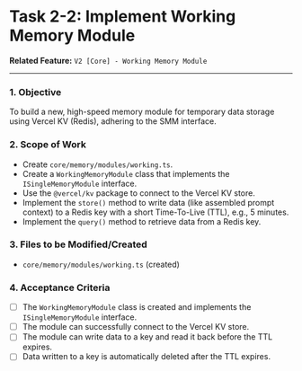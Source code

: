 
# Task 2-2: Implement Working Memory Module

**Related Feature:** `V2 [Core] - Working Memory Module`

---

### 1. Objective
To build a new, high-speed memory module for temporary data storage using Vercel KV (Redis), adhering to the SMM interface.

### 2. Scope of Work
- Create `core/memory/modules/working.ts`.
- Create a `WorkingMemoryModule` class that implements the `ISingleMemoryModule` interface.
- Use the `@vercel/kv` package to connect to the Vercel KV store.
- Implement the `store()` method to write data (like assembled prompt context) to a Redis key with a short Time-To-Live (TTL), e.g., 5 minutes.
- Implement the `query()` method to retrieve data from a Redis key.

### 3. Files to be Modified/Created
- `core/memory/modules/working.ts` (created)

### 4. Acceptance Criteria
- [ ] The `WorkingMemoryModule` class is created and implements the `ISingleMemoryModule` interface.
- [ ] The module can successfully connect to the Vercel KV store.
- [ ] The module can write data to a key and read it back before the TTL expires.
- [ ] Data written to a key is automatically deleted after the TTL expires.
